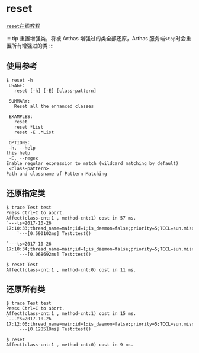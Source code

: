 # reset

[`reset`在线教程](https://arthas.aliyun.com/doc/arthas-tutorials.html?language=cn&id=command-reset)

::: tip
重置增强类，将被 Arthas 增强过的类全部还原，Arthas 服务端`stop`时会重置所有增强过的类
:::

## 使用参考

```
$ reset -h
 USAGE:
   reset [-h] [-E] [class-pattern]

 SUMMARY:
   Reset all the enhanced classes

 EXAMPLES:
   reset
   reset *List
   reset -E .*List

 OPTIONS:
 -h, --help                                                         this help
 -E, --regex                                                        Enable regular expression to match (wildcard matching by default)
 <class-pattern>                                                    Path and classname of Pattern Matching
```

## 还原指定类

```
$ trace Test test
Press Ctrl+C to abort.
Affect(class-cnt:1 , method-cnt:1) cost in 57 ms.
`---ts=2017-10-26 17:10:33;thread_name=main;id=1;is_daemon=false;priority=5;TCCL=sun.misc.Launcher$AppClassLoader@14dad5dc
    `---[0.590102ms] Test:test()

`---ts=2017-10-26 17:10:34;thread_name=main;id=1;is_daemon=false;priority=5;TCCL=sun.misc.Launcher$AppClassLoader@14dad5dc
    `---[0.068692ms] Test:test()

$ reset Test
Affect(class-cnt:1 , method-cnt:0) cost in 11 ms.
```

## 还原所有类

```
$ trace Test test
Press Ctrl+C to abort.
Affect(class-cnt:1 , method-cnt:1) cost in 15 ms.
`---ts=2017-10-26 17:12:06;thread_name=main;id=1;is_daemon=false;priority=5;TCCL=sun.misc.Launcher$AppClassLoader@14dad5dc
    `---[0.128518ms] Test:test()

$ reset
Affect(class-cnt:1 , method-cnt:0) cost in 9 ms.
```

